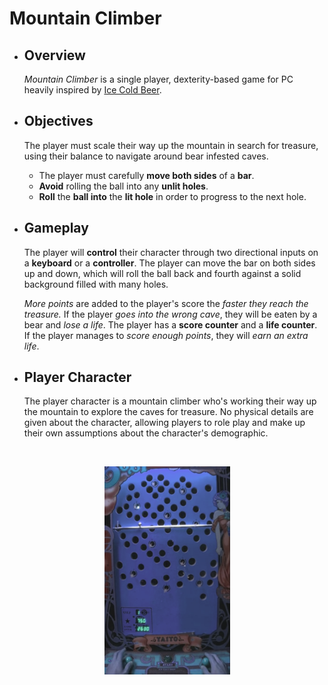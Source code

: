 # Mountain Climber

- ## Overview
  *Mountain  Climber* is a single player, dexterity-based game for PC heavily inspired by [Ice Cold Beer](https://www.youtube.com/watch?v=po6beHThvfw).
- ## Objectives
  The player must scale their way up the mountain in search for treasure, using their balance to navigate around bear infested caves.
  - The player must carefully **move both sides** of a **bar**.
  - **Avoid** rolling the ball into any **unlit holes**.
  - **Roll** the **ball into** the **lit hole** in order to progress to the next hole.
- ## Gameplay
  The player will **control** their character through two directional inputs on a **keyboard** or a **controller**.
  The player can move the bar on both sides up and down, which will roll the ball back and fourth against
  a solid background filled with many holes.

  *More points* are added to the player's score the *faster they reach the treasure.*  If the player *goes into the wrong cave*, they will   be eaten by a bear and *lose a life*. The player has a **score counter** and a **life counter**.
  If the player manages to *score enough points*, they will *earn an extra life*.
- ## Player Character
  The player character is a mountain climber who's working their way up the mountain to explore the caves for treasure.  No physical details are given about the character, allowing players to role play and make up their own assumptions about the character's demographic.
 <br/>
    <p align="center">
  <img width="201" height="333" src="https://github.com/Sternosaur/Ice-Cold-Beer-Game/blob/master/Documentation/Mountain%20Climber.png">
</p>
